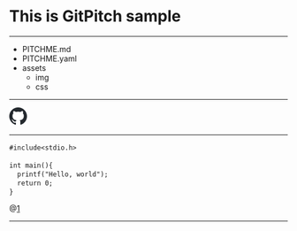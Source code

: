 # This is **GitPitch sample**

---

- PITCHME.md
- PITCHME.yaml
- assets
  - img
  - css
  
---

![IMAGE](assets/img/logo.png)

---

```
#include<stdio.h>

int main(){
  printf("Hello, world");
  return 0;
}
```
@[1](説明)

---
